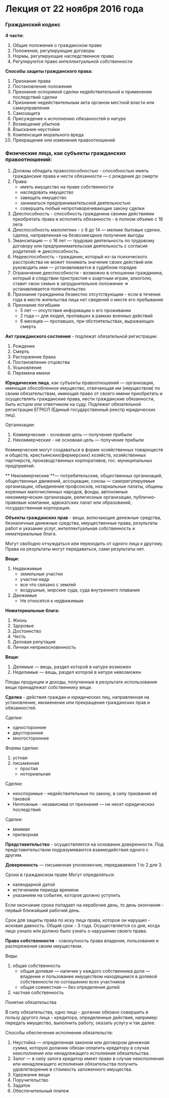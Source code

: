# Лекция от 22 ноября 2016 года

### Гражданский кодекс

**4 части:**

1. Общие положения о гражданском праве
2. Положения, регулирующие договоры
3. Нормы, регулирующие наследственное право
4. Регулируются право интеллектуальной собственности

**Способы защиты гражданского права:**

1. Признание права
2. Постановление положения
3. Признание оспоримой сделки недействительной и применение последствий сделки
4. Признание недействительным акта органом местной власти или самоуправления 
5. Самозащита
6. Присуждение к исполнению обязанностей в натуре
7. Возмещение убытков 
8. Взыскание неустойки
9. Компенсация морального вреда
10. Прекращение или изменения правоотношений

### Физические лица, как субъекты гражданских правоотношений:

1. Должны обладать правоспособностью - способностью иметь гражданские права и нести обязанности — с рождения до смерти
2. Права:
    * иметь имущество на праве собственности
    * наследовать имущество
    * завещать имущество
    * заниматься предпринимательской деятельностью
    * совершать любый непротиворечивающие закону сделки
3. Дееспособность - способность гражданина своими действиями приобретать права и исполнять обязанности - в полном объеме с 18 лета
4. Дееспособность малолетних - с 6 до 14 — мелкие бытовые сделки, сделка, направленная на безвозмездное получение выгоды
5. Эмансипация — с 16 лет — трудовая деятельность по трудовому договору или предпринимательская деятельность с согласия родителей =&gt; дееспособность.
6. Недееспособность - гражданин, который из-за психического расстройства не может понимать значение своих действий или руководить ими — устанавливается в судебном порядке
7. Ограничение дееспособности - возможно в отношении гражданина, который в следствии пристрастия к азартным играм, алкоголю, ставит свою семью в затруднительное положение =&gt; устанавливается попечительство 
8. Признание гражданина безвестно отсутствующим - если в течение года в месте жительства лица нет сведений о месте его пребывания
9. Признание погибшим
    * 5 лет — отсутствие информации о его проживании
    * 2 года — для людей, пропавших в рамках военных действий
    * 6 месяцев — пропавших, при обстоятельствах, выражающих смерть

**Акт гражданского состояния** - подлежат обязательной регистрации:
1. Рождение
2. Смерть
3. Расторжение брака
4. Постановление отцовства
5. Усыновление
6. Перемена имени

 **Юридические лица**, как субъекты правоотношений — организация, имеющая обособленное имущество, отвечающая им \(имуществом\) по своим обязательствам, имеющая право от своего имени приобретать и осуществлять гражданские права, нести гражданские обязанности, быть истцом или ответчиком на суду. Подлежат обязательной регистрации ЕГРЮЛ (Единый государственный реестр юридических лиц).

 Организации:

1. Коммерческие - основная цель — получение прибыли
2. Некоммерческие - не основная цель — получение прибыли

Коммерческие могут создаваться в форме хозяйственных товариществ и обществ, крестьянских\(фермерских\) хозяйств, хозяйственных партнерств, производственных корпоративов, гос. муниципальных предприятий.

** Некоммерческие **— потребительские, общественных организаций, общественных движений, ассоциации, союзы — саморегулируемые организации, объединение профсоюзов, нотариальные палаты, общины коренных малочисленных народов, фонды, автономные некоммерческие организации, религиозные организации, публично-правовые компании, адвокатских палат или образований, государственная корпорация.

**Объекты гражданских прав** - вещи, включающие денежные средства, безналичные денежные средства, имущественные права, результаты работ и указание услуг, интеллектуальная собственность и нематериальные блага.

Могут свободно отчуждаться или переходить от одного лица к другому. Права на результаты могут передаваться, сами результаты нет.

**Вещи:**

1. Недвижимые
    - земельные участки
    - участки недр
    - все что связано с землей
    - воздушные, морские суда, суда внутреннего плавания
2. Движимые
    - Не относятся к недвижимым

**Нематериальные блага:**

1. Жизнь
2. Здоровье
3. Достоинство
4. Честь
5. Деловая репутация
6. Личная неприкосновенность

**Вещи:**

1. Делимые — вещь, раздел которой в натуре возможен
2. Неделимые — вещь, раздел которой в натуре невозможен

Плоды продукции и доходы, полученные в результате использования вещи принадлежат собственнику вещи.

**Сделка** - действия граждан и юридических лиц, направленная на установление, имзменение или прекращение гражданских прав и обязанностей. 

 Сделки:
- односторонние
- двусторонние
- многосторонние

Формы сделки:

1. устная
2. письменная
    - простая
    - ноториальная

Сделки:
- неоспоримые - недействительные по закону, в силу призвания её таковой
- Ничтожные - независима от признания — не несет юридических последствий

Сделки:
- мнимая 
- притворная

**Представительство** - осуществляется на основании доверенности. Под представительством подразумеваются взаимодействия одного с другим.

**Доверенность** — письменная уполномочие, передаваемое 1 to 2 для 3.

Сроки в гражданском праве
Могут определяться:

 - календарной датой
 - истечением периода времени
 - указанием на событие, которое должно уступить

Если окончание срока попадает на нерабочие день, то день окончания - первый ближайший рабочий день.

Срок для защиты права по иску лица права, которое он нарушил - исковая давность. Общий срок - 3 года. Осуществляется со дня, когда лицо узнало или должно было узнать о нарушении своего права.
 
**Право собственности** - совокупность права владения, пользования и распоряжения своим имуществом.

Виды:

1. общая собственность 
    - общая долевая — наличие у каждого собственника доли — владение и пользование имуществом находящимся в долевой собственности по соглашению всех участников
    - общая совместная — без определения долей
2. частная собственность

Понятие обязательства 

В силу обязательства, одно лицо - должник обязано совершить в пользу другого лица - кредитора, определенные действия, например: передать имущество, выполнить работу, оказать услугу и так далее.

Способы обеспечения исполнения обязательств:

1. Неустойка — определенная законом или договором денежная сумма, которую должник обязан оплатить кредитору в случае неисполнения или ненадлежащего исполнения обязательства.
2. Залог — в силу залога кредитор имеет право в случае неисполнения или ненадлежащего исполнения обязательства получить удовлетворение в стоимость заложенного имущества.
3. Удержание вещи
4. Поручительство
5. Задаток
6. Обеспечительный платеж